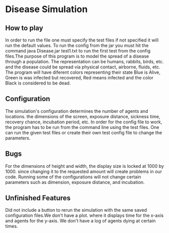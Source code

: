 # Disease Simulation
## How to play
In order to run the file one must specify the test files if not specified it will run the 
default values. To run the config from the jar you must hit the command java Disease.jar test1.txt
to run the first test from the config files.The purpose of this program is to model the 
spread of a disease through a
population. The representation can be humans, rabbits, birds, etc. and the disease could be 
spread via physical contact, airborne, fluids, etc.
The program will have diferent colors representing their state Blue is Alive, Green is was infected
but recovered, Red means infected and the color Black is considered to be dead.


## Configuration
The simulation's configuration determines the number of agents and locations.
the dimensions of the screen, exposure distance, sickness time, recovery chance, incubation period,
etc. In order for the config file to work, the program has to be run from the command line using
the test files. One can run the given test files or create their own test config file to change the 
parameters.
## Bugs
For the dimensions of height and width, the display size is locked at 1000 by 1000.
since changing it to the requested amount will create problems in our code. Running some of the configurations
will not change certain parameters such as dimension, exposure distance, and incubation.

## Unfinished Features
Did not include a button to rerun the simulation with the same saved configuration files.We don't have a plot.
where it displays time for the x-axis and agents for the y-axis. We don't have a log of agents dying at
certain times.